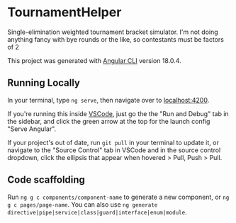 # TournamentHelper

Single-elimination weighted tournament bracket simulator. I'm not doing anything fancy with bye rounds or the like, so contestants must be factors of 2

This project was generated with [Angular CLI](https://github.com/angular/angular-cli) version 18.0.4.

## Running Locally

In your terminal, type ```ng serve```, then navigate over to [localhost:4200](http://localhost:4200).

If you're running this inside [VSCode](https://code.visualstudio.com), just go the the "Run and Debug" tab in the sidebar, and click the green arrow at the top for the launch config "Serve Angular".

If your project's out of date, run ```git pull``` in your terminal to update it, or navigate to the "Source Control" tab in VSCode and in the source control dropdown, click the ellipsis that appear when hovered > Pull, Push > Pull.

## Code scaffolding

Run `ng g c components/component-name` to generate a new component, or `ng g c pages/page-name`. You can also use `ng generate directive|pipe|service|class|guard|interface|enum|module`.
